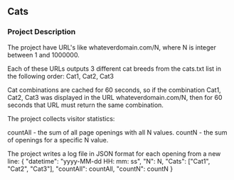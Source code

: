 ## Cats

### Project Description

The project have URL's like whateverdomain.com/N, where N is integer between 1 and 1000000.

Each of these URLs outputs 3 different cat breeds from the cats.txt list in the following order: Cat1, Cat2, Cat3

Cat combinations are cached for 60 seconds, so if the combination Cat1, Cat2, Cat3 was displayed in the URL whateverdomain.com/N, then for 60 seconds that URL must return the same combination.

The project collects visitor statistics:

countAll - the sum of all page openings with all N values.
countN - the sum of openings for a specific N value.

The project writes a log file in JSON format for each opening from a new line:
{
"datetime": "yyyy-MM-dd HH: mm: ss",
"N": N,
"Cats": ["Cat1", "Cat2", "Cat3"],
"countAll": countAll,
"countN": countN
}

